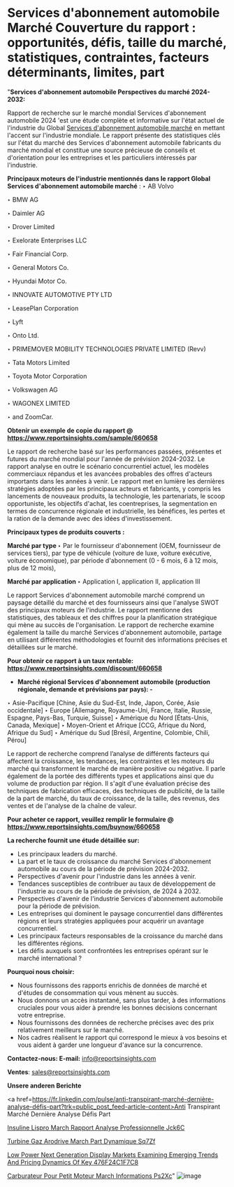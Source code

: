 # Services d'abonnement automobile Marché Couverture du rapport : opportunités, défis, taille du marché, statistiques, contraintes, facteurs déterminants, limites, part

"<strong>Services d'abonnement automobile Perspectives du marché 2024-2032:</strong>

Rapport de recherche sur le marché mondial Services d'abonnement automobile 2024 'est une étude complète et informative sur l'état actuel de l'industrie du Global <a href=https://www.reportsinsights.com/sample/660658>Services d'abonnement automobile marché</a> en mettant l'accent sur l'industrie mondiale. Le rapport présente des statistiques clés sur l'état du marché des Services d'abonnement automobile fabricants du marché mondial et constitue une source précieuse de conseils et d'orientation pour les entreprises et les particuliers intéressés par l'industrie.

<strong>Principaux moteurs de l'industrie mentionnés dans le rapport Global Services d'abonnement automobile marché</strong> :
‣ AB Volvo

‣ BMW AG

‣ Daimler AG

‣ Drover Limited

‣ Exelorate Enterprises LLC

‣ Fair Financial Corp.

‣ General Motors Co.

‣ Hyundai Motor Co.

‣ INNOVATE AUTOMOTIVE PTY LTD

‣ LeasePlan Corporation

‣ Lyft

‣ Onto Ltd.

‣ PRIMEMOVER MOBILITY TECHNOLOGIES PRIVATE LIMITED (Revv)

‣ Tata Motors Limited

‣ Toyota Motor Corporation

‣ Volkswagen AG

‣ WAGONEX LIMITED

‣ and ZoomCar.

<strong>Obtenir un exemple de copie du rapport @ <a href=https://www.reportsinsights.com/sample/660658>https://www.reportsinsights.com/sample/660658</a></strong>

Le rapport de recherche basé sur les performances passées, présentes et futures du marché mondial pour l'année de prévision 2024-2032. Le rapport analyse en outre le scénario concurrentiel actuel, les modèles commerciaux répandus et les avancées probables des offres d'acteurs importants dans les années à venir. Le rapport met en lumière les dernières stratégies adoptées par les principaux acteurs et fabricants, y compris les lancements de nouveaux produits, la technologie, les partenariats, le scoop opportuniste, les objectifs d'achat, les coentreprises, la segmentation en termes de concurrence régionale et industrielle, les bénéfices, les pertes et la ration de la demande avec des idées d'investissement.

<strong>Principaux types de produits couverts :</strong>

<strong>Marché par type </strong>
‣ Par le fournisseur d'abonnement (OEM, fournisseur de services tiers), par type de véhicule (voiture de luxe, voiture exécutive, voiture économique), par période d'abonnement (0 - 6 mois, 6 à 12 mois, plus de 12 mois),

<strong>Marché par application </strong>
‣ Application I, application II, application III

Le rapport Services d'abonnement automobile marché comprend un paysage détaillé du marché et des fournisseurs ainsi que l'analyse SWOT des principaux moteurs de l'industrie. Le rapport mentionne des statistiques, des tableaux et des chiffres pour la planification stratégique qui mène au succès de l'organisation. Le rapport de recherche examine également la taille du marché Services d'abonnement automobile, partage en utilisant différentes méthodologies et fournit des informations précises et détaillées sur le marché.

<strong>Pour obtenir ce rapport à un taux rentable: <a href=https://www.reportsinsights.com/discount/660658>https://www.reportsinsights.com/discount/660658</a></strong>
<ul>
  <li><strong>Marché régional Services d'abonnement automobile (production régionale, demande et prévisions par pays): -</strong></li>
</ul>
‣ Asie-Pacifique [Chine, Asie du Sud-Est, Inde, Japon, Corée, Asie occidentale]
‣ Europe [Allemagne, Royaume-Uni, France, Italie, Russie, Espagne, Pays-Bas, Turquie, Suisse]
‣ Amérique du Nord [États-Unis, Canada, Mexique]
‣ Moyen-Orient et Afrique [CCG, Afrique du Nord, Afrique du Sud]
‣ Amérique du Sud [Brésil, Argentine, Colombie, Chili, Pérou]

Le rapport de recherche comprend l’analyse de différents facteurs qui affectent la croissance, les tendances, les contraintes et les moteurs du marché qui transforment le marché de manière positive ou négative. Il parle également de la portée des différents types et applications ainsi que du volume de production par région. Il s'agit d'une évaluation précise des techniques de fabrication efficaces, des techniques de publicité, de la taille de la part de marché, du taux de croissance, de la taille, des revenus, des ventes et de l'analyse de la chaîne de valeur.

<strong>Pour acheter ce rapport, veuillez remplir le formulaire @   <a href=https://www.reportsinsights.com/buynow/660658>https://www.reportsinsights.com/buynow/660658</a></strong>

<strong>La recherche fournit une étude détaillée sur:</strong>
<ul>
  <li>Les principaux leaders du marché.</li>
  <li>La part et le taux de croissance du marché Services d'abonnement automobile au cours de la période de prévision 2024-2032.</li>
  <li>Perspectives d'avenir pour l'industrie dans les années à venir.</li>
  <li>Tendances susceptibles de contribuer au taux de développement de l'industrie au cours de la période de prévision, de 2024 à 2032.</li>
  <li>Perspectives d'avenir de l'industrie Services d'abonnement automobile pour la période de prévision.</li>
  <li>Les entreprises qui dominent le paysage concurrentiel dans différentes régions et leurs stratégies appliquées pour acquérir un avantage concurrentiel.</li>
  <li>Les principaux facteurs responsables de la croissance du marché dans les différentes régions.</li>
  <li>Les défis auxquels sont confrontées les entreprises opérant sur le marché international ?</li>
</ul>
<strong>Pourquoi nous choisir:</strong>
<ul>
  <li>Nous fournissons des rapports enrichis de données de marché et d'études de consommation qui vous mènent au succès.</li>
  <li>Nous donnons un accès instantané, sans plus tarder, à des informations cruciales pour vous aider à prendre les bonnes décisions concernant votre entreprise.</li>
  <li>Nous fournissons des données de recherche précises avec des prix relativement meilleurs sur le marché.</li>
  <li>Nos cadres réalisent le rapport qui correspond le mieux à vos besoins et vous aident à garder une longueur d'avance sur la concurrence.</li>
</ul>
<strong>Contactez-nous:
</strong><strong>E-mail:</strong> <a href=mailto:info@reportsinsights.com>info@reportsinsights.com</a>

<strong>Ventes</strong>: <a href=mailto:sales@reportsinsights.com>sales@reportsinsights.com</a>

<strong>Unsere anderen Berichte</strong>

<a href=https://fr.linkedin.com/pulse/anti-transpirant-marché-dernière-analyse-défis-part?trk=public_post_feed-article-content>Anti Transpirant Marché Dernière Analyse Défis Part</a>

<a href=https://www.linkedin.com/pulse/insuline-lispro-march%C3%A9-rapport-analyse-professionnelle-jck6c/>Insuline Lispro March Rapport Analyse Professionnelle Jck6C</a>

<a href=https://www.linkedin.com/pulse/turbine-%C3%A0-gaz-a%C3%A9rod%C3%A9riv%C3%A9e-march%C3%A9-part-dynamique-sq7zf/>Turbine  Gaz Arodrive March Part Dynamique Sq7Zf</a>

<a href=https://medium.com/@a86515711/low-power-next-generation-display-markets-examining-emerging-trends-and-pricing-dynamics-of-key-476f24c1f7c8>Low Power Next Generation Display Markets Examining Emerging Trends And Pricing Dynamics Of Key 476F24C1F7C8</a>

<a href=https://www.linkedin.com/pulse/carburateur-pour-petit-moteur-march%C3%A9-informations-ps2xc/>Carburateur Pour Petit Moteur March Informations Ps2Xc</a>"
![image](https://github.com/daminid12/RImarketgrowth/assets/158430485/dba0e71c-26d1-43b4-b331-ae52a4c0a048)
